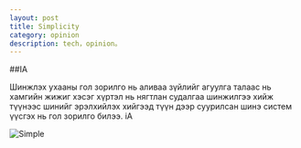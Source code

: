 ```yaml
---
layout: post
title: Simplicity
category: opinion
description: tech，opinion。
---
```


##IA

Шинжлэх ухааны гол зорилго нь аливаа зүйлийг агуулга талаас нь хамгийн жижиг хэсэг хүртэл нь нягтлан судалгаа шинжилгээ хийж түүнээс шинийг эрэлхийлэх хийгээд түүн дээр суурилсан шинэ систем үүсгэх нь гол зорилго билээ. iA

![Simple](http://www.johncolegrove.com/~newjohnc/wp-content/uploads/2013/02/Simple.jpg)
